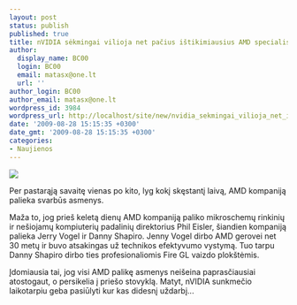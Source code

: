 ```yaml
---
layout: post
status: publish
published: true
title: nVIDIA sėkmingai vilioja net pačius ištikimiausius AMD specialistus
author:
  display_name: BC00
  login: BC00
  email: matasx@one.lt
  url: ''
author_login: BC00
author_email: matasx@one.lt
wordpress_id: 3984
wordpress_url: http://localhost/site/new/nvidia_sekmingai_vilioja_net_istimiausius_amd_specialistus/
date: '2009-08-28 15:15:35 +0300'
date_gmt: '2009-08-28 15:15:35 +0300'
categories:
- Naujienos
---
```

<div class="imgright"><img src="http://t3.gstatic.com/images?q=tbn:ekT7gzDFVTrlOM:http://www.dpk.com.ua/files/pics/image/Kasich/nvidia_vs_ati.jpg"  /></div>
<p>Per pastarąją savaitę vienas po kito, lyg kokį skęstantį laivą, AMD kompaniją palieka svarbūs asmenys. </p>
<p>Maža to, jog prieš keletą dienų AMD kompaniją paliko mikroschemų rinkinių ir nešiojamų kompiuterių padalinių direktorius Phil Eisler, šiandien kompaniją palieka Jerry Vogel ir Danny Shapiro. Jenny Vogel dirbo AMD gerovei net 30 metų ir buvo atsakingas už technikos efektyvumo vystymą. Tuo tarpu Danny Shapiro dirbo ties profesionaliomis Fire GL vaizdo plokštėmis.</p>
<p>Įdomiausia tai, jog visi AMD palikę asmenys neišeina paprasčiausiai atostogaut, o persikelia į priešo stovyklą. Matyt, nVIDIA sunkmečio laikotarpiu geba pasiūlyti kur kas didesnį uždarbį...</p>
